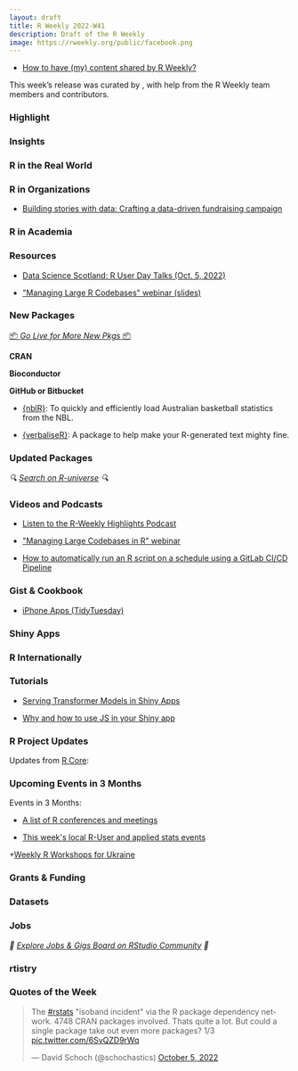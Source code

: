 ```yaml
---
layout: draft
title: R Weekly 2022-W41
description: Draft of the R Weekly
image: https://rweekly.org/public/facebook.png
---
```



+ [How to have (my) content shared by R Weekly?](https://github.com/rweekly/rweekly.org#how-to-have-my-content-shared-by-r-weekly)

This week’s release was curated by [](), with help from the R Weekly team members and contributors.



###  Highlight



### Insights



### R in the Real World



###  R in Organizations

+ [Building stories with data: Crafting a data-driven fundraising campaign](https://www.cararthompson.com/posts/2022-08-24-crafting-a-data-driven-fundraising-campaign/)

###  R in Academia



###  Resources

+ [Data Science Scotland: R User Day Talks (Oct. 5, 2022)](https://github.com/DataScienceScotland/R-user-day-talks)

+ ["Managing Large R Codebases" webinar (slides)](https://rpubs.com/Ryo-N7/ManagingLargeRCodebase)

###  New Packages

<p class="added-hostname"><a href="https://rweekly.org/live" target="_blank" class="externalLink">📦 <i>Go Live for More New Pkgs</i> 📦</a></p>


**CRAN**



**Bioconductor**



**GitHub or Bitbucket**

+ [{nblR}](https://github.com/JaseZiv/nblR/): To quickly and efficiently load Australian basketball statistics from the NBL.

+ [{verbaliseR}](https://github.com/cararthompson/verbaliseR): A package to help make your R-generated text mighty fine.

### Updated Packages

<i>🔍 [Search on R-universe](https://r-universe.dev/search/) 🔍</i>

###  Videos and Podcasts

* [Listen to the R-Weekly Highlights Podcast](https://rweekly.fireside.fm/)

+ ["Managing Large Codebases in R" webinar](https://www.activityinfo.org/support/webinars/2022-10-06-managing-large-codebases-in-R.html)

+ [How to automatically run an R script on a schedule using a GitLab CI/CD Pipeline](https://www.youtube.com/watch?v=59gbgBqlaJc)

### Gist & Cookbook

+ [iPhone Apps (TidyTuesday)](https://github.com/tashapiro/TidyTuesday/blob/master/2022/W40/iphone-apps.R)

### Shiny Apps



### R Internationally



###  Tutorials

+ [Serving Transformer Models in Shiny Apps](https://towardsdatascience.com/serving-transformer-models-in-shiny-apps-9a1bed4b41a6)

+ [Why and how to use JS in your Shiny app](https://www.brodrigues.co/blog/2022-10-01-why_js_shiny/)

<!--<div class="post-more-begin></div><div class="post-more-end"></div>-->

###  R Project Updates

Updates from [R Core](http://developer.r-project.org/blosxom.cgi/R-devel/NEWS):


###  Upcoming Events in 3 Months

Events in 3 Months:


+ [A list of R conferences and meetings](https://jumpingrivers.github.io/meetingsR/events.html)

+ [This week's local R-User and applied stats events](https://community.rstudio.com/c/irl)

+[Weekly R Workshops for Ukraine](https://sites.google.com/view/dariia-mykhailyshyna/main/r-workshops-for-ukraine)

### Grants & Funding


### Datasets


### Jobs

<i>💼 [Explore Jobs & Gigs Board on RStudio Community](https://community.rstudio.com/c/jobs/) 💼</i>

###  rtistry


###  Quotes of the Week

<blockquote class="twitter-tweet"><p lang="en" dir="ltr">The <a href="https://twitter.com/hashtag/rstats?src=hash&amp;ref_src=twsrc%5Etfw">#rstats</a> &quot;isoband incident&quot; via the R package dependency network. 4748 CRAN packages involved. Thats quite a lot. But could a single package take out even more packages? 1/3 <a href="https://t.co/6SvQZD9rWq">pic.twitter.com/6SvQZD9rWq</a></p>&mdash; David Schoch (@schochastics) <a href="https://twitter.com/schochastics/status/1577655741942464513?ref_src=twsrc%5Etfw">October 5, 2022</a></blockquote> <script async src="https://platform.twitter.com/widgets.js" charset="utf-8"></script> 
